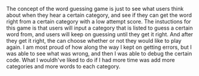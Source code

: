 The concept of the word guessing game is just to see what users think about when they hear a certain category, and see if they can get the word right from a certain category with a low attempt score. 
The instuctions for this game is that users will input a category that is listed to guess a certain word from, and users will keep on guessing until they get it right. And after they get it right, the can choose whether or not they would like to play again.
I am most proud of how along the way I kept on getting errors, but I was able to see what was wrong, and then I was able to debug the certain code.
What I wouldh've liked to do if I had more time was add more categories and more words to each category. 